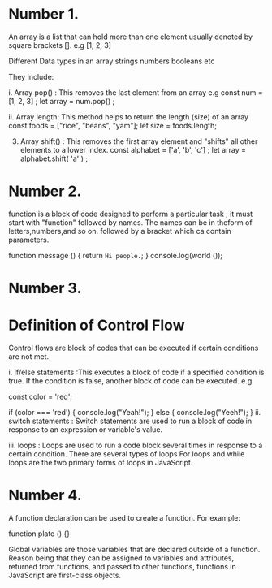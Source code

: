 #   Number 1.
 
<!-- Define an array -->
 
An array is a list that can hold more than one element usually denoted by square brackets []. e.g [1, 2, 3]
 
Different Data types in an array
strings
numbers
booleans etc
 
<!-- methods of an array-->
They include:
  
i. Array pop() : This removes the last element from an array e.g
 const num = [1, 2, 3] ;
 let array = num.pop() ; <!-- to remove 3 from the array -->

 ii. Array length: This method helps to return the length (size) of an array
const foods = ["rice", "beans", "yam"];
let size = foods.length; 
 
3. Array shift() : This removes the first array element and       "shifts" all other elements to a lower index.
 const alphabet = ['a', 'b', 'c'] ;
 let array = alphabet.shift( 'a' ) ; <!-- 'a'will be removed from the array -->


 
#   Number 2.
 <!-- definition of function -->
function is a block of code designed to perform a particular task , it must start with "function" followed by names. The names can be in theform of letters,numbers,and so on. followed by a bracket which ca contain parameters.

 <!-- Example -->
 
function message () {
    return `Hi people.`;
}
console.log(world ());
 
 
#   Number 3.
# Definition of Control Flow
 
Control flows are block of codes that can be executed
if certain conditions are not met. 
 
i. If/else statements :This executes a block of code if a specified condition is true. If the condition is false, another block of code can be executed. e.g
 
const color  = 'red';
 
if (color === 'red') {
  console.log("Yeah!");
} else {
  console.log("Yeeh!");
}
ii. switch statements : Switch statements are used to run a block of code in response to an expression or variable's value.
 
iii. loops : Loops are used to run a code block several times in response to a certain condition.
There are several types of loops
 For loops and while loops are the two primary forms of loops in JavaScript.
 
#   Number 4.
<!-- Basics of JavaScript -->
 
A function declaration can be used to create a function. 
For example:
 
function plate () {} <!-- plate is the declaration -->
 
Global variables are those variables that are declared outside of a function.
 Reason being that they can be assigned to variables and attributes, returned from functions, and passed to other functions, functions in JavaScript are first-class objects.